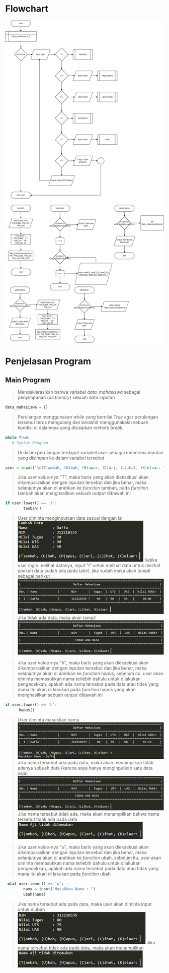 # Flowchart
![Flowchart](/img/function.drawio.png)

# Penjelasan Program
## Main Program
> Mendeklarasikan bahwa variabel _data_mahasiswa_ sebagai penyimpanan (_dictionary_) sebuah data inputan
```python
data_mahasiswa = {}
```

> Perulangan menggunakan _while_ yang bernilai _True_ agar perulangan tersebut terus mengulang dan berakhir menggunakakn sebuah kondisi di dalamnya yang disisipkan metode _break_. 
```python
while True:
   # Syntax Program
```

> Di dalam perulangan terdapat variabel _user_ sebagai menerima inputan yang disimpan ke dalam variabel tersebut
```python
user = input("\n(T)ambah, (U)bah, (H)apus, (C)ari, (L)ihat, (K)eluar: ")
```
> Jika _user_ value-nya "T", maka baris yang akan dieksekusi akan dikomparasikan dengan inputan tersebut dan jika benar, maka selanjutnya akan di arahkan ke _function_ tambah, pada _function_ tambah akan menghasilkan sebuah _output_ dibawah ini
```python
if user.lower() == 't':
    	tambah()
```
> User diminta menginputkan data sesuai dengan isi
![Tambah](/img/1.png)
> Ketika user ingin melihat datanya, input "l" untuk melihat data untuk melihat apakah data sudah ada pada tabel, jika sudah maka akan tampil sebagai berikut
![Tambah](/img/2.png)
> Jika tidak ada data, maka akan tampil
![Tambah](/img/7.png)

> Jika _user_ value-nya "h", maka baris yang akan dieksekusi akan dikomparasikan dengan inputan tersebut dan jika benar, maka selanjutnya akan di arahkan ke _function_ hapus, sebelum itu, user akan diminta memasukkan nama terlebih dahulu untuk dilakukan pengecekkan, apakah ada nama tersebut pada data atau tidak yang mana itu akan di lakukan pada _function_ hapus yang akan menghasilkan sebuah _output_ dibawah ini
```python
if user.lower() == 'h':
      hapus()
```
> User diminta masukkan nama
![Hapus](/img/6.png)
> Jika nama tersebut ada pada data, maka akan menampilkan tidak adanya sebuah data (karena saya hanya menginputkan satu data saja)
![Hapus](/img/7.png)
> JIka nama tersebut tidak ada, maka akan menampilkan bahwa nama tersebut tidak ada pada data
![Ubah](/img/5.png)

> Jika _user_ value-nya "u", maka baris yang akan dieksekusi akan dikomparasikan dengan inputan tersebut dan jika benar, maka selanjutnya akan di arahkan ke _function_ ubah, sebelum itu, user akan diminta memasukkan nama terlebih dahulu untuk dilakukan pengecekkan, apakah ada nama tersebut pada data atau tidak yang mana itu akan di lakukan pada _function_ ubah
```python
 elif user.lower() == 'u':
    	nama = input("Masukkan Nama : ")
    	ubah(nama)
 ```
> Jika nama tersebut ada pada data, maka user akan diminta input untuk diubah
![Ubah](/img/3.png)
> Jika nama tersebut tidak ada pada data, maka akan menampilkan
![Ubah](/img/5.png)

